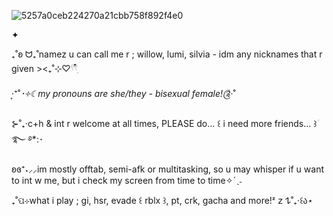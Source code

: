 ![5257a0ceb224270a21cbb758f892f4e0](https://github.com/user-attachments/assets/6c23c197-8ac2-481b-bf23-69b68c69075c)

✦

₊˚ʚ ᗢ₊˚namez u can call me r ; willow, lumi, silvia - idm any nicknames that r given ><₊˚⊹♡𓍢𓍢ִ໋

‧͙⁺˚*･༓☾my pronouns are she/they - bisexual female!༊*·˚

⊱˚₊‧c+h & int r welcome at all times, PLEASE do... ꒰ i need more friends... ꒱ؘ࿐ ࿔*:･

ʚɞ⁺˖⸝⸝im mostly offtab, semi-afk or multitasking, so u may whisper if u want to int w me, but i check my screen from time to time✧ˊˎ˗

₊˚ପ⊹what i play ; gi, hsr, evade ꒰ rblx ꒱, pt, crk, gacha and more!ᶻ 𝗓 𐰁˚₊‧꒰ა⋆
